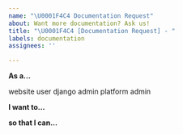 ```yaml
---
name: "\U0001F4C4 Documentation Request"
about: Want more documentation? Ask us!
title: "\U0001F4C4 [Documentation Request] - "
labels: documentation
assignees: ''

---
```


<!-- This template will help you create a request for a documented user journey. To help us, we've templated this like a user journey itself -->

**As a...**
<!-- pick one -->

website user
django admin
platform admin

**I want to...**
<!-- Describe the documentation you seek -->

**so that I can...**
<!-- Describe the outcome you want. -->

